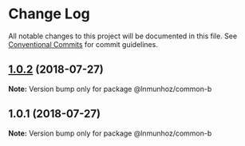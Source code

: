 # Change Log

All notable changes to this project will be documented in this file.
See [Conventional Commits](https://conventionalcommits.org) for commit guidelines.

<a name="1.0.2"></a>
## [1.0.2](/compare/@lnmunhoz/common-b@1.0.1...@lnmunhoz/common-b@1.0.2) (2018-07-27)




**Note:** Version bump only for package @lnmunhoz/common-b

<a name="1.0.1"></a>
## 1.0.1 (2018-07-27)




**Note:** Version bump only for package @lnmunhoz/common-b
